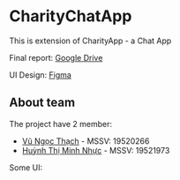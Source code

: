 # CharityChatApp
This is extension of CharityApp - a Chat App

Final report: [Google Drive](https://drive.google.com/file/d/1zlAzVJDBiratsejEa0uqA8GiuPXskA8o/view?usp=sharing)

UI Design: [Figma](https://www.figma.com/file/75RUeQaqduNmFV5eyqAoqb/%C4%90%E1%BB%92-%C3%81N-1?node-id=1592%3A2812)

## **About team**

The project have 2 member:
- [Vũ Ngọc Thạch](https://github.com/vungocthach) - MSSV: 19520266
- [Huỳnh Thị Minh Nhực](https://github.com/HuynhThiMinhNhuc) - MSSV: 19521973

Some UI:
